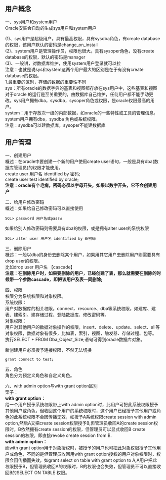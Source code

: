   ## 用户概念

 一、sys用户和system用户   
 Oracle安装会自动的生成sys用户和system用户

 (1)、sys用户是超级用户，具有最高权限，具有sysdba角色，有create database的权限，该用户默认的密码是change_on_install   
 (2)、system用户是管理操作员，权限也很大。具有sysoper角色，没有create database的权限，默认的密码是manager   
 (3)、一般讲，对数据库维护，使用system用户登录就可以拉   
 注意：也就是说sys和system这两个用户最大的区别是在于有没有create database的权限。   
 1.最重要的区别，存储的数据的重要性不同   
 sys：所有oracle的数据字典的基表和视图都存放在sys用户中，这些基表和视图对于oracle 的运行是至关重要的，由数据库自己维护，任何用户都不能手动更改。sys用户拥有dba，sysdba，sysoper角色或权限，是oracle权限最高的用户。   
 system：用于存放次一级的内部数据，如oracle的一些特性或工具的管理信息。system用户拥有dba，sysdba 角色或系统权限。   
 注意：sysdba可以建数据库，sysoper不能建数据库

 
## 用户管理

 一、创建用户   
 概述：在oracle中要创建一个新的用户使用create user语句，一般是具有dba(数据库管理员)的权限才能使用。   
 create user 用户名 identified by 密码;   
 create user test identified by oracle;   
 **注意：oracle有个毛病，密码必须以字母开头，如果以数字开头，它不会创建用户**

 二、给用户修改密码   
 概述：如果给自己修改密码可以直接使用

 
```
SQL> password 用户名或passw
```
 如果给别人修改密码则需要具有dba的权限，或是拥有alter user的系统权限

 
```
SQL> alter user 用户名 identified by 新密码
```
 三、删除用户   
 概述：一般以dba的身份去删除某个用户，如果用其它用户去删除用户则需要具有drop user的权限。   
 比如drop user 用户名 【cascade】   
 **注意：在删除用户时，如果要删除的用户，已经创建了表，那么就需要在删除的时候带一个参数cascade，即把该用户及表一同删除;**

 四、权限   
 权限分为系统权限和对象权限。   
 系统权限：   
 用户对数据库的相关权限，connect、resource、dba等系统权限，如建库、建表、建索引、建存储过程、登陆数据库、修改密码等。   
 对象权限：   
 用户对其他用户的数据对象操作的权限，insert、delete、update、select、all等对象权限，数据对象有很多，比如表，索引，视图，触发器、存储过程、包等。   
 执行SELECT * FROM Dba_Object_Size;语句可得到oracle数据库对象。

 新创建用户必须授予连接权限，不然无法切换

 
```
grant connect to test;
```
 五、角色   
 角色分为预定义角色和自定义角色。

 六、with admin option与with grant option区别   
 栗子：   
 **with grant option：**   
 给一个用户授予系统权限带上with admin option时，此用户可把此系统权限授予其他用户或角色，但收回这个用户的系统权限时，这个用户已经授予其他用户或角色的此系统权限不会因传播无效，如授予A系统权限create session with admin option,然后A又把create session权限授予B,但管理员收回A的create session权限时，B依然拥有create session的权限，但管理员可以显式收回B create session的权限，即直接revoke create session from B.   
 **with admin option：**   
 而with grant option用于对象授权时，被授予的用户也可把此对象权限授予其他用户或角色，不同的是但管理员收回用with grant option授权的用户对象权限时，权限会因传播而失效，如grant select on table with grant option to A,A用户把此权限授予B，但管理员收回A的权限时，B的权限也会失效，但管理员不可以直接收回B的SELECT ON TABLE 权限。

   
  